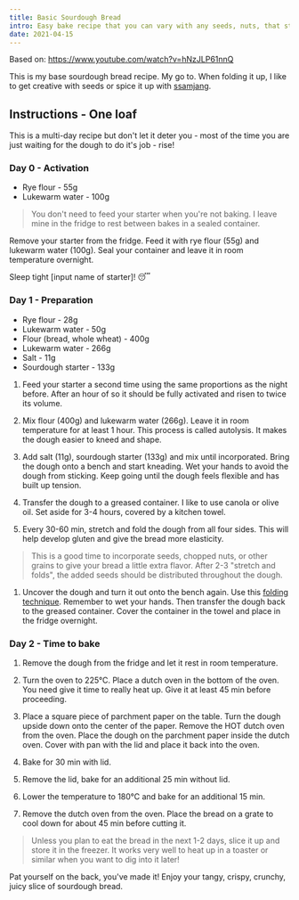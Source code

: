 ```yaml
---
title: Basic Sourdough Bread
intro: Easy bake recipe that you can vary with any seeds, nuts, that strikes your fancy.
date: 2021-04-15
---
```


Based on: https://www.youtube.com/watch?v=hNzJLP61nnQ

This is my base sourdough bread recipe. My go to. When folding it up, I like to get creative with seeds or spice it up with [ssamjang](https://mykoreankitchen.com/ssamjang-sauce/).

## Instructions - One loaf

This is a multi-day recipe but don't let it deter you - most of the time you are just waiting for the dough to do it's job - rise!

### Day 0 - Activation

- Rye flour - 55g
- Lukewarm water - 100g

> You don't need to feed your starter when you're not baking. I leave mine in the fridge to rest between bakes in a sealed container.

Remove your starter from the fridge. Feed it with rye flour (55g) and lukewarm water (100g). Seal your container and leave it in room temperature overnight.

Sleep tight [input name of starter]! 😴

### Day 1 - Preparation

- Rye flour - 28g
- Lukewarm water - 50g
- Flour (bread, whole wheat) - 400g
- Lukewarm water - 266g
- Salt - 11g
- Sourdough starter - 133g

1. Feed your starter a second time using the same proportions as the night before. After an hour of so it should be fully activated and risen to twice its volume.

1. Mix flour (400g) and lukewarm water (266g). Leave it in room temperature for at least 1 hour. This process is called autolysis. It makes the dough easier to kneed and shape.

1. Add salt (11g), sourdough starter (133g) and mix until incorporated. Bring the dough onto a bench and start kneading. Wet your hands to avoid the dough from sticking. Keep going until the dough feels flexible and has built up tension.

1. Transfer the dough to a greased container. I like to use canola or olive oil. Set aside for 3-4 hours, covered by a kitchen towel.

1. Every 30-60 min, stretch and fold the dough from all four sides. This will help develop gluten and give the bread more elasticity.

> This is a good time to incorporate seeds, chopped nuts, or other grains to give your bread a little extra flavor. After 2-3 "stretch and folds", the added seeds should be distributed throughout the dough.

1. Uncover the dough and turn it out onto the bench again. Use this [folding technique](https://www.youtube.com/watch?v=JsOmHYwyffo). Remember to wet your hands. Then transfer the dough back to the greased container. Cover the container in the towel and place in the fridge overnight.

### Day 2 - Time to bake

1. Remove the dough from the fridge and let it rest in room temperature.

1. Turn the oven to 225°C. Place a dutch oven in the bottom of the oven. You need give it time to really heat up. Give it at least 45 min before proceeding.

1. Place a square piece of parchment paper on the table. Turn the dough upside down onto the center of the paper. Remove the HOT dutch oven from the oven. Place the dough on the parchment paper inside the dutch oven. Cover with pan with the lid and place it back into the oven.

1. Bake for 30 min with lid.

1. Remove the lid, bake for an additional 25 min without lid.

1. Lower the temperature to 180°C and bake for an additional 15 min.

1. Remove the dutch oven from the oven. Place the bread on a grate to cool down for about 45 min before cutting it.

> Unless you plan to eat the bread in the next 1-2 days, slice it up and store it in the freezer. It works very well to heat up in a toaster or similar when you want to dig into it later!

Pat yourself on the back, you've made it! Enjoy your tangy, crispy, crunchy, juicy slice of sourdough bread.
